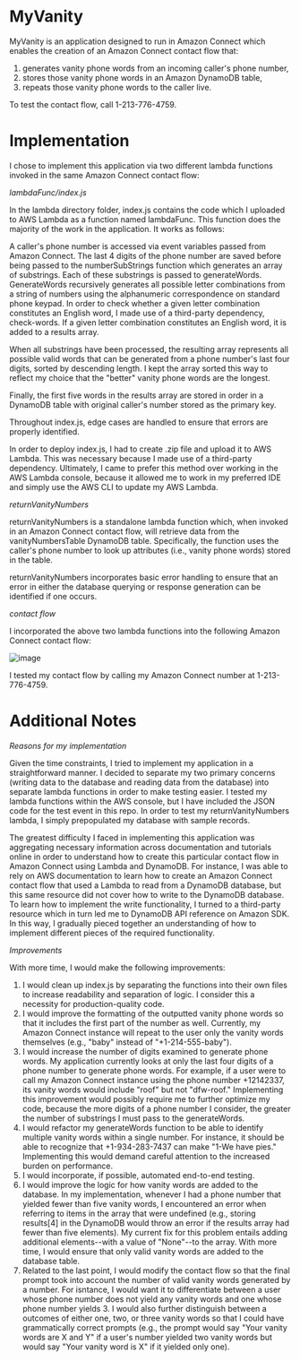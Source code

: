 # MyVanity

MyVanity is an application designed to run in Amazon Connect which enables the creation of an Amazon Connect contact flow that:
  1) generates vanity phone words from an incoming caller's phone number,
  2) stores those vanity phone words in an Amazon DynamoDB table,
  3) repeats those vanity phone words to the caller live.

To test the contact flow, call 1-213-776-4759.

# Implementation

I chose to implement this application via two different lambda functions invoked in the same Amazon Connect contact flow:

_lambdaFunc/index.js_

In the lambda directory folder, index.js contains the code which I uploaded to AWS Lambda as a function named lambdaFunc. This function does the majority of the work in the application.  It works as follows:

A caller's phone number is accessed via event variables passed from Amazon Connect. The last 4 digits of the phone number are saved before being passed to the numberSubStrings function which generates an array of substrings. Each of these substrings is passed to generateWords. GenerateWords recursively generates all possible letter combinations from a string of numbers using the alphanumeric correspondence on standard phone keypad. In order to check whether a given letter combination constitutes an English word, I made use of a third-party dependency, check-words. If a given letter combination constitutes an English word, it is added to a results array. 

When all substrings have been processed, the resulting array represents all possible valid words that can be generated from a phone number's last four digits, sorted by descending length. I kept the array sorted this way to reflect my choice that the "better" vanity phone words are the longest. 

Finally, the first five words in the results array are stored in order in a DynamoDB table with original caller's number stored as the primary key.

Throughout index.js, edge cases are handled to ensure that errors are properly identified.

In order to deploy index.js, I had to create .zip file and upload it to AWS Lambda. This was necessary because I made use of a third-party dependency. Ultimately, I came to prefer this method over working in the AWS Lambda console, because it allowed me to work in my preferred IDE and simply use the AWS CLI to update my AWS Lambda. 

_returnVanityNumbers_

returnVanityNumbers is a standalone lambda function which, when invoked in an Amazon Connect contact flow, will retrieve data from the vanityNumbersTable DynamoDB table. Specifically, the function uses the caller's phone number to look up attributes (i.e., vanity phone words) stored in the table.

returnVanityNumbers incorporates basic error handling to ensure that an error in either the database querying or response generation can be identified if one occurs.

_contact flow_

I incorporated the above two lambda functions into the following Amazon Connect contact flow:

![image](https://user-images.githubusercontent.com/66330208/109868174-5371a600-7c35-11eb-9c84-d441cebbcd22.png)

I tested my contact flow by calling my Amazon Connect number at 1-213-776-4759.

# Additional Notes

_Reasons for my implementation_

Given the time constraints, I tried to implement my application in a straightforward manner. I decided to separate my two primary concerns (writing data to the database and reading data from the database) into separate lambda functions in order to make testing easier. I tested my lambda functions within the AWS console, but I have included the JSON code for the test event in this repo. In order to test my returnVanityNumbers lambda, I simply prepopulated my database with sample records. 

The greatest difficulty I faced in implementing this application was aggregating necessary information across documentation and tutorials online in order to understand how to create this particular contact flow in Amazon Connect using Lambda and DynamoDB. For instance, I was able to rely on AWS documentation to learn how to create an Amazon Connect contact flow that used a Lambda to read from a DynamoDB database, but this same resource did not cover how to write to the DynamoDB database. To learn how to implement the write functionality, I turned to a third-party resource which in turn led me to DynamoDB API reference on Amazon SDK. In this way, I gradually pieced together an understanding of how to implement different pieces of the required functionality. 

_Improvements_

With more time, I would make the following improvements:

  1) I would clean up index.js by separating the functions into their own files to increase readability and separation of logic. I consider this a necessity for production-quality code. 
  2) I would improve the formatting of the outputted vanity phone words so that it includes the first part of the number as well. Currently, my Amazon Connect instance will repeat to the user only the vanity words themselves (e.g., "baby" instead of "+1-214-555-baby"). 
  3) I would increase the number of digits examined to generate phone words. My application currently looks at only the last four digits of a phone number to generate phone words. For example, if a user were to call my Amazon Connect instance using the phone number +12142337, its vanity words would include "roof" but not "dfw-roof." Implementing this improvement would possibly require me to further optimize my code, because the more digits of a phone number I consider, the greater the number of substrings I must pass to the generateWords. 
  4) I would refactor my generateWords function to be able to identify multiple vanity words within a single number. For instance, it should be able to recognize that +1-934-283-7437 can make "1-We have pies." Implementing this would demand careful attention to the increased burden on performance. 
  5) I would incorporate, if possible, automated end-to-end testing.
  6) I would improve the logic for how vanity words are added to the database. In my implementation, whenever I had a phone number that yielded fewer than five vanity words, I encountered an error when referring to items in the array that were undefined (e.g., storing results[4] in the DynamoDB would throw an error if the results array had fewer than five elements). My current fix for this problem entails adding additional elements--with a value of "None"--to the array. With more time, I would ensure that only valid vanity words are added to the database table.
  7) Related to the last point, I would modify the contact flow so that the final prompt took into account the number of valid vanity words generated by a number. For isntance, I would want it to differentiate between a user whose phone number does not yield any vanity words and one whose phone number yields 3. I would also further distinguish between a outcomes of either one, two, or three vanity words so that I could have grammatically correct prompts (e.g., the prompt would say "Your vanity words are X and Y" if a user's number yielded two vanity words but would say "Your vanity word is X" if it yielded only one).
